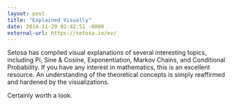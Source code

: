 ```yaml
---
layout: post
title: "Explained Visually"
date: 2014-11-29 02:42:51 -0800
external-url: https://setosa.io/ev/
---
```


Setosa has compiled visual explanations of several interesting topics,
including Pi, Sine & Cosine, Exponentiation, Markov Chains, and Conditional
Probability. If you have any interest in mathematics, this is an excellent
resource. An understanding of the theoretical concepts is simply reaffirmed
and hardened by the visualizations.

Certainly worth a look.

